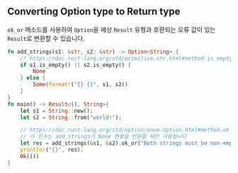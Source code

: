 ## Converting Option type to Return type

`ok_or` 메소드를 사용하여 `Option`을 예상 `Result` 유형과 호환되는 오류 값이 있는 `Result`로 변환할 수 있습니다.


```rust
fn add_strings(s1: &str, s2: &str) -> Option<String> {
    // https://doc.rust-lang.org/std/primitive.str.html#method.is_empty
    if s1.is_empty() || s2.is_empty() {
        None
    } else {
        Some(format!("{} {}", s1, s2))
    }
}
fn main() -> Result<(), String>{
    let s1 = String::new();
    let s2 = String::from("world!");

    // https://doc.rust-lang.org/std/option/enum.Option.html#method.ok_or
    // 이 인수는 add_strings가 None 변형을 반환할 때만 사용됩니다
    let res = add_strings(&s1, &s2).ok_or("Both strings must be non-empty")?;
    println!("{}", res);
    Ok(())
}
```